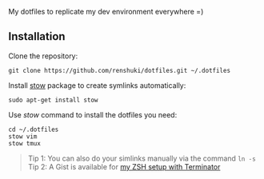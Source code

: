 My dotfiles to replicate my dev environment everywhere =)

## Installation 

Clone the repository:  

`git clone https://github.com/renshuki/dotfiles.git ~/.dotfiles`

Install [stow](https://www.gnu.org/software/stow/) package to create symlinks automatically:  

`sudo apt-get install stow`

Use *stow* command to install the dotfiles you need: 

```
cd ~/.dotfiles
stow vim
stow tmux
```


> Tip 1: You can also do your simlinks manually via the command `ln -s`  
> Tip 2: A Gist is available for [my ZSH setup with Terminator](https://gist.github.com/renshuki/3cf3de6e7f00fa7e744a)

